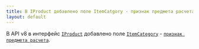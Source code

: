 ```yaml
---
title: В IProduct добавлено поле ItemCatgory - признак предмета расчета.
layout: default
---
```


В API v8 в интерфейс [`IProduct`](https://iiko.github.io/front.api.sdk/v8/html/T_Resto_Front_Api_Data_Assortment_IProduct.htm) добавлено поле [`ItemCategory`](https://iiko.github.io/front.api.sdk/v8/html/P_Resto_Front_Api_Data_Assortment_IProduct_ItemCategory.htm) - [`признак предмета расчета`](https://ru.iiko.help/articles/#!iikooffice-8-5/topic-244).

